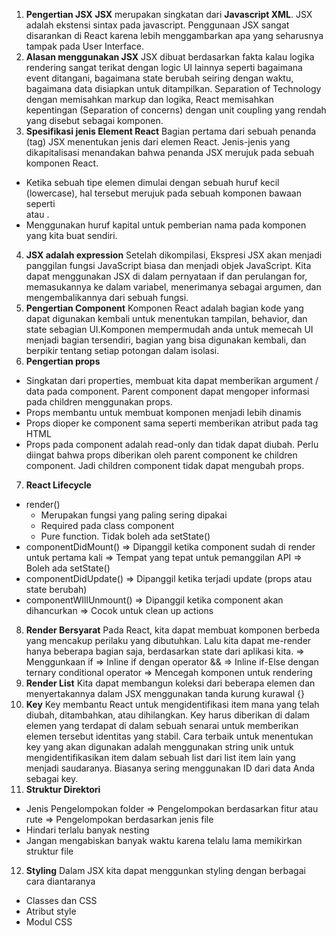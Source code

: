 1. **Pengertian JSX**
**JSX** merupakan singkatan dari **Javascript XML**. JSX adalah ekstensi sintax pada javascript. Penggunaan JSX sangat disarankan di React karena lebih menggambarkan apa yang seharusnya tampak pada User Interface.
2. **Alasan menggunakan JSX**
JSX dibuat berdasarkan fakta kalau logika rendering sangat terikat dengan logic UI lainnya seperti bagaimana event ditangani, bagaimana state berubah seiring dengan waktu, bagaimana data disiapkan untuk ditampilkan. Separation of Technology dengan memisahkan markup dan logika, React memisahkan kepentingan (Separation of concerns) dengan unit coupling yang rendah yang disebut sebagai komponen.
3. **Spesifikasi jenis Element React**
Bagian pertama dari sebuah penanda (tag) JSX menentukan jenis dari elemen React. Jenis-jenis yang dikapitalisasi menandakan bahwa penanda JSX merujuk pada sebuah komponen React. 
- Ketika sebuah tipe elemen dimulai dengan sebuah huruf kecil (lowercase), hal tersebut merujuk pada sebuah komponen bawaan seperti <div> atau <span>. 
- Menggunakan huruf kapital untuk pemberian nama pada komponen yang kita buat sendiri.
4. **JSX adalah expression**
Setelah dikompilasi, Ekspresi JSX akan menjadi panggilan fungsi JavaScript biasa dan menjadi objek JavaScript. Kita dapat menggunakan JSX di dalam pernyataan if dan perulangan for, memasukannya ke dalam variabel, menerimanya sebagai argumen, dan mengembalikannya dari sebuah fungsi.
5. **Pengertian Component**
Komponen React adalah bagian kode yang dapat digunakan kembali untuk menentukan tampilan, behavior, dan state sebagian UI.Komponen mempermudah anda untuk memecah UI menjadi bagian tersendiri, bagian yang bisa digunakan kembali, dan berpikir tentang setiap potongan dalam isolasi.
6. **Pengertian props**
- Singkatan dari properties, membuat kita dapat memberikan argument / data pada component. Parent component dapat mengoper informasi pada children menggunakan props. 
- Props membantu untuk membuat komponen menjadi lebih dinamis
- Props dioper ke component sama seperti memberikan atribut pada tag HTML
- Props pada component adalah read-only dan tidak dapat diubah. Perlu diingat bahwa props diberikan oleh parent component ke children component. Jadi children component tidak dapat mengubah props.
7. **React Lifecycle**
- render()
    * Merupakan fungsi yang paling sering dipakai
    * Required pada class component
    * Pure function. Tidak boleh ada setState()
- componentDidMount()
    => Dipanggil ketika component sudah di render untuk pertama kali
    => Tempat yang tepat untuk pemanggilan API
    => Boleh ada setState()
- componentDidUpdate()
    => Dipanggil ketika terjadi update (props atau state berubah)
- componentWIllUnmount()
    => Dipanggil ketika component akan dihancurkan
    => Cocok untuk clean up actions
8. **Render Bersyarat**
Pada React, kita dapat membuat komponen berbeda yang mencakup perilaku yang dibutuhkan. Lalu kita dapat me-render hanya beberapa bagian saja, berdasarkan state dari aplikasi kita.
    => Menggunkaan if 
    => Inline if dengan operator &&
    => Inline if-Else dengan ternary conditional operator
    => Mencegah komponen untuk rendering
9. **Render List**
Kita dapat membangun koleksi dari beberapa elemen dan menyertakannya dalam JSX menggunakan tanda kurung kurawal {}
10. **Key**
Key membantu React untuk mengidentifikasi item mana yang telah diubah, ditambahkan, atau dihilangkan. Key harus diberikan di dalam elemen yang terdapat di dalam sebuah senarai untuk memberikan elemen tersebut identitas yang stabil. Cara terbaik untuk menentukan key yang akan digunakan adalah menggunakan string unik untuk mengidentifikasikan item dalam sebuah list dari list item lain yang menjadi saudaranya. Biasanya sering menggunakan ID dari data Anda sebagai key.
11. **Struktur Direktori**
- Jenis Pengelompokan folder
    => Pengelompokan berdasarkan fitur atau rute
    => Pengelompokan berdasarkan jenis file
- Hindari terlalu banyak nesting
- Jangan mengabiskan banyak waktu karena telalu lama memikirkan struktur file
12. **Styling**
Dalam JSX kita dapat menggunkan styling dengan berbagai cara diantaranya
- Classes dan CSS
- Atribut style
- Modul CSS
